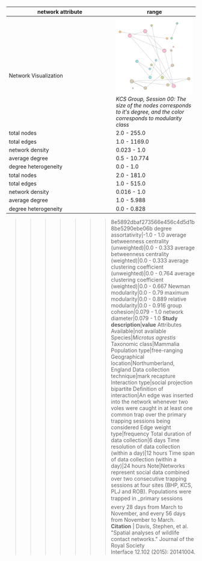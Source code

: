 network attribute|range
---|---
<img width=2500> Network Visualization | ![NetworkImage](/Networks/Visualizations/voles_begon_site_KCS_trapping_session_00.png) *KCS Group, Session 00: The size of the nodes corresponds to it's degree, and the color corresponds to modularity class*
total nodes|2.0 - 255.0
total edges|1.0 - 1169.0
network density|0.023 - 1.0
average degree|0.5 - 10.774
degree heterogeneity|0.0 - 1.0
total nodes|2.0 - 181.0
total edges|1.0 - 515.0
network density|0.016 - 1.0
average degree|1.0 - 5.988
degree heterogeneity|0.0 - 0.828
>>>>>>> 8e5892dbaf273566e456c4d5d1b8be5290ebe06b
degree assortativity|-1.0 - 1.0
average betweenness centrality (unweighted)|0.0 - 0.333
average betweenness centrality (weighted)|0.0 - 0.333
average clustering coefficient (unweighted)|0.0 - 0.764
average clustering coefficient (weighted)|0.0 - 0.667
Newman modularity|0.0 - 0.79
maximum modularity|0.0 - 0.889
relative modularity|0.0 - 0.916
group cohesion|0.079 - 1.0
network diameter|0.079 - 1.0
**Study description**|**value**
Attributes Available|not available
Species|*Microtus agrestis*
Taxonomic class|Mammalia
Population type|free-ranging
Geographical location|Northumberland, England
Data collection technique|mark recapture
Interaction type|social projection bipartite
Definition of interaction|An edge was inserted into the network whenever two voles were caught in at least one common trap over the primary trapping sessions being considered
Edge weight type|frequency
Total duration of data collection|6 days
Time resolution of data collection (within a day)|12 hours
Time span of data collection (within a day)|24 hours
Note|Networks represent social data combined over two consecutive trapping sessions at four sites (BHP, KCS, PLJ and ROB). Populations were trapped in _primary sessions every 28 days from March to November, and every 56 days from November to March.
**Citation** | Davis, Stephen, et al. "Spatial analyses of wildlife <br> contact networks." Journal of the Royal Society <br> Interface 12.102 (2015): 20141004.
